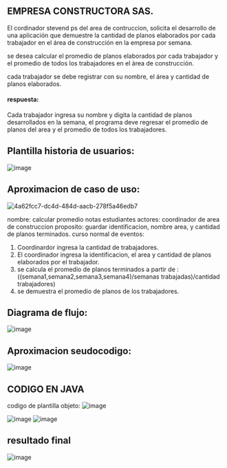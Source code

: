 

## EMPRESA CONSTRUCTORA SAS.

El cordinador stevend ps del area de contruccion, solicita el desarrollo de una aplicación que demuestre la cantidad de planos elaborados por cada trabajador en el área de construcción en la empresa por semana.

se desea calcular el promedio de planos elaborados por cada trabajador y el promedio de todos los trabajadores en el área de construcción.

cada trabajador se debe registrar con su nombre, el área y cantidad de planos elaborados.

#### respuesta:

Cada trabajador ingresa su nombre y digita la cantidad de planos desarrollados en la semana, el programa deve regresar el promedio de planos del area y el promedio de todos los trabajadores.

## Plantilla historia de usuarios:
![image](https://github.com/Stivendps/Planosarq/assets/121703665/73147a07-fd94-41c7-aa65-634db6132c35)

## Aproximacion de caso de uso:
![4a62fcc7-dc4d-484d-aacb-278f5a46edb7](https://github.com/Stivendps/Planosarq/assets/121703665/58116ea2-9183-43ab-89d8-8ee96941f056)

 nombre: calcular promedio notas estudiantes
 actores: coordinador de area de construccion
 proposito: guardar identificacion, nombre area, y cantidad de planos terminados.
 curso normal de eventos:
 1. Coordinardor ingresa la cantidad de trabajadores.
 2. El coordinador ingresa la identificacion, el area y  cantidad de planos elaborados por el trabajador.
 3. se calcula el promedio de planos terminados a partir de :
   ((semana1,semana2,semana3,semana4)/semanas trabajadas)/cantidad trabajadores)
 4. se demuestra el promedio de planos de los trabajadores.

## Diagrama de flujo:

![image](https://github.com/Stivendps/Planosarq/assets/121703665/2df65dd2-0fd3-4754-95b1-94975608bf27)

## Aproximacion seudocodigo:

![image](https://github.com/Stivendps/Planosarq/assets/121703665/4bfeb0b6-1868-4e32-93dc-85f87e2159a1)

## CODIGO EN JAVA
codigo de plantilla objeto:
![image](https://github.com/Stivendps/Planosarq/assets/121703665/cd60ec2e-619d-47cf-89b0-1374a45cd0d0)

![image](https://github.com/Stivendps/Planosarq/assets/121703665/fc1dcd76-56e6-4fde-a357-ba992fe61ade)
![image](https://github.com/Stivendps/Planosarq/assets/121703665/284c5e7e-b6d3-4e0a-8a43-5a72d9b3d461)


## resultado final

![image](https://github.com/Stivendps/Planosarq/assets/121703665/3df98e36-9647-42f7-a88d-8c7d671037d8)



